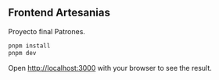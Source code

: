 ## Frontend Artesanias

Proyecto final Patrones.

```bash
pnpm install
pnpm dev
```

Open [http://localhost:3000](http://localhost:3000) with your browser to see the result.
